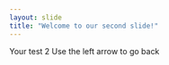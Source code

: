 ```yaml
---
layout: slide
title: "Welcome to our second slide!"
---
```

Your test 2
Use the left arrow to go back
